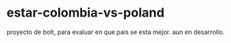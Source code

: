# estar-colombia-vs-poland
proyecto de bolt, para evaluar en que pais se esta mejor. aun en desarrollo.
